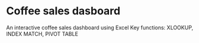 # Coffee sales dasboard
An interactive coffee sales dashboard using Excel 
Key functions: XLOOKUP, INDEX MATCH, PIVOT TABLE
